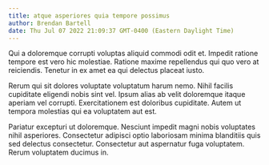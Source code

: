```yaml
---
title: atque asperiores quia tempore possimus
author: Brendan Bartell
date: Thu Jul 07 2022 21:09:37 GMT-0400 (Eastern Daylight Time)
---
```

Qui a doloremque corrupti voluptas aliquid commodi odit et. Impedit ratione tempore est vero hic molestiae. Ratione maxime repellendus qui quo vero at reiciendis. Tenetur in ex amet ea qui delectus placeat iusto.

 Rerum qui sit dolores voluptate voluptatum harum nemo. Nihil facilis cupiditate eligendi nobis sint vel. Ipsum alias ab velit doloremque itaque aperiam vel corrupti. Exercitationem est doloribus cupiditate. Autem ut tempora molestias qui ea voluptatem aut est.

 Pariatur excepturi ut doloremque. Nesciunt impedit magni nobis voluptates nihil asperiores. Consectetur adipisci optio laboriosam minima blanditiis quis sed delectus consectetur. Consectetur aut aspernatur fuga voluptatem. Rerum voluptatem ducimus in.